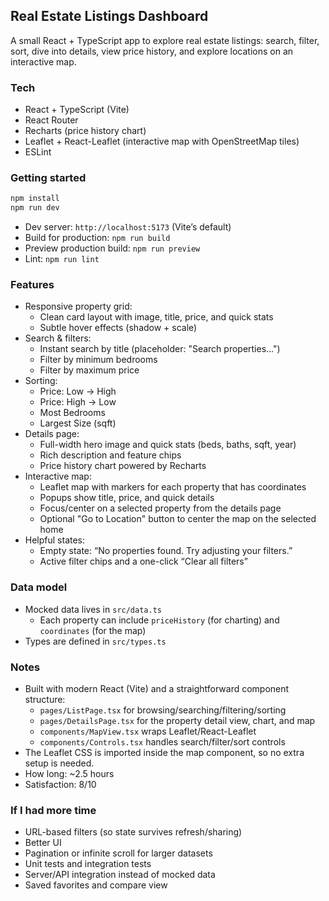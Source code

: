## Real Estate Listings Dashboard

A small React + TypeScript app to explore real estate listings: search, filter, sort, dive into details, view price history, and explore locations on an interactive map.

### Tech
- React + TypeScript (Vite)
- React Router
- Recharts (price history chart)
- Leaflet + React-Leaflet (interactive map with OpenStreetMap tiles)
- ESLint

### Getting started
```bash
npm install
npm run dev
```

- Dev server: `http://localhost:5173` (Vite’s default)
- Build for production: `npm run build`
- Preview production build: `npm run preview`
- Lint: `npm run lint`

### Features
- Responsive property grid:
  - Clean card layout with image, title, price, and quick stats
  - Subtle hover effects (shadow + scale)
- Search & filters:
  - Instant search by title (placeholder: "Search properties...")
  - Filter by minimum bedrooms
  - Filter by maximum price
- Sorting:
  - Price: Low → High
  - Price: High → Low
  - Most Bedrooms
  - Largest Size (sqft)
- Details page:
  - Full-width hero image and quick stats (beds, baths, sqft, year)
  - Rich description and feature chips
  - Price history chart powered by Recharts
- Interactive map:
  - Leaflet map with markers for each property that has coordinates
  - Popups show title, price, and quick details
  - Focus/center on a selected property from the details page
  - Optional "Go to Location" button to center the map on the selected home
- Helpful states:
  - Empty state: “No properties found. Try adjusting your filters.”
  - Active filter chips and a one-click “Clear all filters”

### Data model
- Mocked data lives in `src/data.ts`
  - Each property can include `priceHistory` (for charting) and `coordinates` (for the map)
- Types are defined in `src/types.ts`

### Notes
- Built with modern React (Vite) and a straightforward component structure:
  - `pages/ListPage.tsx` for browsing/searching/filtering/sorting
  - `pages/DetailsPage.tsx` for the property detail view, chart, and map
  - `components/MapView.tsx` wraps Leaflet/React-Leaflet
  - `components/Controls.tsx` handles search/filter/sort controls
- The Leaflet CSS is imported inside the map component, so no extra setup is needed.
- How long: ~2.5 hours
- Satisfaction: 8/10

### If I had more time
- URL-based filters (so state survives refresh/sharing)
- Better UI
- Pagination or infinite scroll for larger datasets
- Unit tests and integration tests
- Server/API integration instead of mocked data
- Saved favorites and compare view